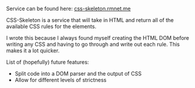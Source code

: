Service can be found here: [css-skeleton.rmnet.me](http://css-skeleton.rmnet.me/)

CSS-Skeleton is a service that will take in HTML and return all of the available CSS rules for the elements.

I wrote this because I always found myself creating the HTML DOM before writing any CSS and having to go through and write out each rule. This makes it a lot quicker.

List of (hopefully) future features:
* Split code into a DOM parser and the output of CSS
* Allow for different levels of strictness
